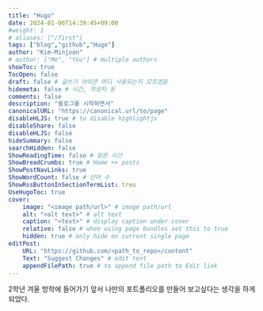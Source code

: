 ```yaml
---
title: "Hugo"
date: 2024-01-06T14:39:45+09:00
#weight: 1
# aliases: ["/first"]
tags: ["blog","github","Hugo"]
author: "Kim-Minjoon"
# author: ["Me", "You"] # multiple authors
showToc: true
TocOpen: false
draft: false # 글쓰기 아이콘 어디 사용되는지 모르겠음
hidemeta: false # 시간, 작성자 등 
comments: false
description: "블로그를 시작하면서"
canonicalURL: "https://canonical.url/to/page"
disableHLJS: true # to disable highlightjs
disableShare: false
disableHLJS: false
hideSummary: false
searchHidden: false
ShowReadingTime: false # 읽은 시간
ShowBreadCrumbs: true # Home >> posts
ShowPostNavLinks: true
ShowWordCount: false # 단어 수
ShowRssButtonInSectionTermList: treu
UseHugoToc: true
cover:
    image: "<image path/url>" # image path/url
    alt: "<alt text>" # alt text
    caption: "<text>" # display caption under cover
    relative: false # when using page bundles set this to true
    hidden: true # only hide on current single page
editPost: 
    URL: "https://github.com/<path_to_repo>/content"
    Text: "Suggest Changes" # edit text
    appendFilePath: true # to append file path to Edit link
---
```


2학년 겨울 방학에 들어가기 앞서 나만의 포트폴리오를 만들어 보고싶다는 생각을 하게 되었다.

